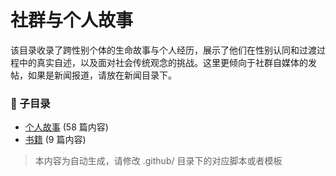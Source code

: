 # 社群与个人故事

该目录收录了跨性别个体的生命故事与个人经历，展示了他们在性别认同和过渡过程中的真实自述，以及面对社会传统观念的挑战。这里更倾向于社群自媒体的发帖，如果是新闻报道，请放在新闻目录下。

### 📁 子目录

- [个人故事](个人故事) (58 篇内容)
- [书籍](书籍) (9 篇内容)


> 本内容为自动生成，请修改 .github/ 目录下的对应脚本或者模板
